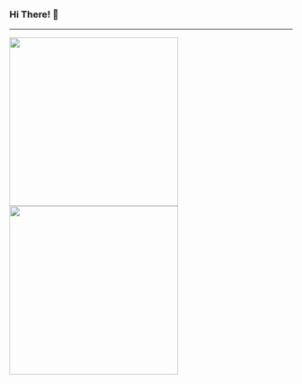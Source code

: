 ### Hi There! 👋

---

<img src="http://en.people.cn/NMediaFile/2015/0407/FOREIGN201504071315000079591055120.jpg" height="300"> <img src="https://i.imgur.com/zdGtxCP.jpg" height="300">
